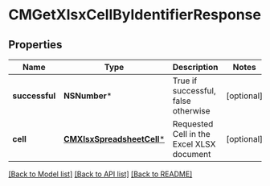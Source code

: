 # CMGetXlsxCellByIdentifierResponse

## Properties
Name | Type | Description | Notes
------------ | ------------- | ------------- | -------------
**successful** | **NSNumber*** | True if successful, false otherwise | [optional] 
**cell** | [**CMXlsxSpreadsheetCell***](CMXlsxSpreadsheetCell.md) | Requested Cell in the Excel XLSX document | [optional] 

[[Back to Model list]](../README.md#documentation-for-models) [[Back to API list]](../README.md#documentation-for-api-endpoints) [[Back to README]](../README.md)


